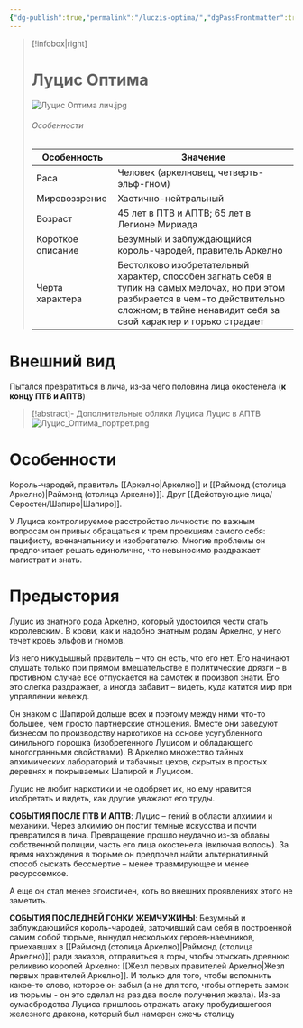 ```yaml
---
{"dg-publish":true,"permalink":"/luczis-optima/","dgPassFrontmatter":true}
---
```


> [!infobox|right]
> # Луцис Оптима
> ![Луцис Оптима лич.jpg](/img/user/%D0%9B%D1%83%D1%86%D0%B8%D1%81%20%D0%9E%D0%BF%D1%82%D0%B8%D0%BC%D0%B0%20%D0%BB%D0%B8%D1%87.jpg)
> ###### Особенности
> | Особенность | Значение |
> | ---- | ---- |
> | Раса | Человек (аркелновец, четверть-эльф-гном)|
> | Мировоззрение | Хаотично-нейтральный |
> | Возраст |45 лет в ПТВ и АПТВ; 65 лет в Легионе Мириада|
> | Короткое описание |Безумный и заблуждающийся король-чародей, правитель Аркелно |
> | Черта характера |Бестолково изобретательный характер, способен загнать себя в тупик на самых мелочах, но при этом разбирается в чем-то действительно сложном; в тайне ненавидит себя за свой характер и горько страдает|


# Внешний вид
Пытался превратиться в лича, из-за чего половина лица окостенела (**к концу ПТВ и АПТВ**)

> [!abstract]- Дополнительные облики Луциса 
>  Луцис в АПТВ ![Луцис_Оптима_портрет.png](/img/user/%D0%9B%D1%83%D1%86%D0%B8%D1%81_%D0%9E%D0%BF%D1%82%D0%B8%D0%BC%D0%B0_%D0%BF%D0%BE%D1%80%D1%82%D1%80%D0%B5%D1%82.png)

# Особенности
Король-чародей, правитель [[Аркелно\|Аркелно]] и [[Раймонд (столица Аркелно)\|Раймонд (столица Аркелно)]]. Друг [[Действующие лица/Серостен/Шапиро\|Шапиро]].

У Луциса контролируемое расстройство личности: по важным вопросам он привык обращаться к трем проекциям самого себя: пацифисту, военачальнику и изобретателю.
Многие проблемы он предпочитает решать единолично, что невыносимо раздражает магистрат и знать.

# Предыстория
Луцис из знатного рода Аркелно, который удостоился чести стать королевским. В крови, как и надобно знатным родам Аркелно, у него течет кровь эльфов и гномов. 

Из него никудышный правитель – что он есть, что его нет. Его начинают слушать только при прямом вмешательстве в политические дрязги – в противном случае все отпускается на самотек и произвол знати. Его это слегка раздражает, а иногда забавит – видеть, куда катится мир при управлении невежд.

Он знаком с Шапирой дольше всех и поэтому между ними что-то большее, чем просто партнерские отношения. Вместе они заведуют бизнесом по производству наркотиков на основе усугубленного синильного порошка (изобретенного Луцисом и обладающего многогранными свойствами). В Аркелно множество тайных алхимических лабораторий и табачных цехов, скрытых в простых деревнях и покрываемых Шапирой и Луцисом.

Луцис не любит наркотики и не одобряет их, но ему нравится изобретать и видеть, как другие уважают его труды.


**СОБЫТИЯ ПОСЛЕ ПТВ И АПТВ**: 
Луцис – гений в области алхимии и механики. Через алхимию он постиг темные искусства и почти превратился в лича. Превращение прошло неудачно из-за облавы собственной полиции, часть его лица окостенела (включая волосы). За время нахождения в тюрьме он предпочел найти альтернативный способ сыскать бессмертие – менее травмирующее и менее ресурсоемкое.

А еще он стал менее эгоистичен, хоть во внешних проявлениях этого не заметить.

**СОБЫТИЯ ПОСЛЕДНЕЙ ГОНКИ ЖЕМЧУЖИНЫ**:
Безумный и заблуждающийся король-чародей, заточивший сам себя в построенной самим собой тюрьме, вынудил нескольких героев-наемников, приехавших в [[Раймонд (столица Аркелно)\|Раймонд (столица Аркелно)]] ради заказов, отправиться в горы, чтобы отыскать древнюю реликвию королей Аркелно: [[Жезл первых правителей Аркелно\|Жезл первых правителей Аркелно]]. И только для того, чтобы вспомнить какое-то слово, которое он забыл (а не для того, чтобы отпереть замок из тюрьмы - он это сделал на раз два после получения жезла). Из-за сумасбродства Луциса пришлось отражать атаку пробудившегося железного дракона, который был намерен сжечь столицу